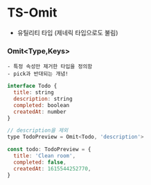 # TS-Omit

- 유틸리티 타입 (제네릭 타입으로도 불림)

### Omit<Type,Keys>

    - 특정 속성만 제거한 타입을 정의함
    - pick과 반대되는 개념!

```jsx
interface Todo {
  title: string
  description: string
  completed: boolean
  createdAt: number
}

// description을 제외
type TodoPreview = Omit<Todo, 'description'>

const todo: TodoPreview = {
  title: 'Clean room',
  completed: false,
  createdAt: 1615544252770,
}
```

